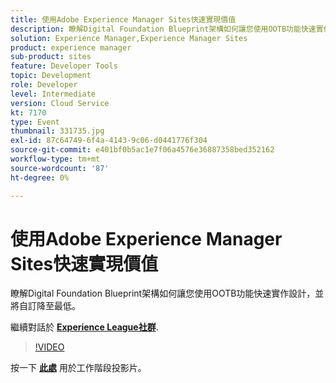 ```yaml
---
title: 使用Adobe Experience Manager Sites快速實現價值
description: 瞭解Digital Foundation Blueprint架構如何讓您使用OOTB功能快速實作設計，並將自訂降至最低。 此工作階段為Adobe Developers Live內容事件的一部分。
solution: Experience Manager,Experience Manager Sites
product: experience manager
sub-product: sites
feature: Developer Tools
topic: Development
role: Developer
level: Intermediate
version: Cloud Service
kt: 7170
type: Event
thumbnail: 331735.jpg
exl-id: 87c64749-6f4a-4143-9c06-d0441776f304
source-git-commit: e401bf0b5ac1e7f06a4576e36887358bed352162
workflow-type: tm+mt
source-wordcount: '87'
ht-degree: 0%

---
```


# 使用Adobe Experience Manager Sites快速實現價值

瞭解Digital Foundation Blueprint架構如何讓您使用OOTB功能快速實作設計，並將自訂降至最低。

繼續對話於 **[Experience League社群](https://adobe.ly/36Yd3v6)**.

>[!VIDEO](https://video.tv.adobe.com/v/331735/?quality=12&learn=on&hidetitle=true)

按一下 **[此處](/help/adobe-developers-live/assets/time-to-value-aem-sites.pdf)** 用於工作階段投影片。
